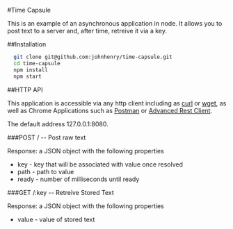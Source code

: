 #Time Capsule

This is an example of an asynchronous application in node.
It allows you to post text to a server and, after time, retreive it via a key.

##Installation

```bash
  git clone git@github.com:johnhenry/time-capsule.git
  cd time-capsule
  npm install
  npm start
```

##HTTP API

This application is accessible via any http client including as [curl](http://curl.haxx.se/) or [wget](http://www.gnu.org/software/wget/manual/wget.html), as well as Chrome Applications such as  [Postman](https://chrome.google.com/webstore/detail/postman/fhbjgbiflinjbdggehcddcbncdddomop?hl=en) or [Advanced Rest Client](https://chrome.google.com/webstore/detail/advanced-rest-client/hgmloofddffdnphfgcellkdfbfbjeloo).


The default address 127.0.0.1:8080.

###POST / -- Post raw text

  Response: a JSON object with the following properties
  - key - key that will be associated with value once resolved
  - path - path to value
  - ready - number of milliseconds until ready

###GET /:key -- Retreive Stored Text

  Response: a JSON object with the following properties
  - value - value of stored text

